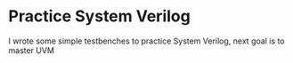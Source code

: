 # Practice System Verilog
I wrote some simple testbenches to practice System Verilog, next goal is to master UVM